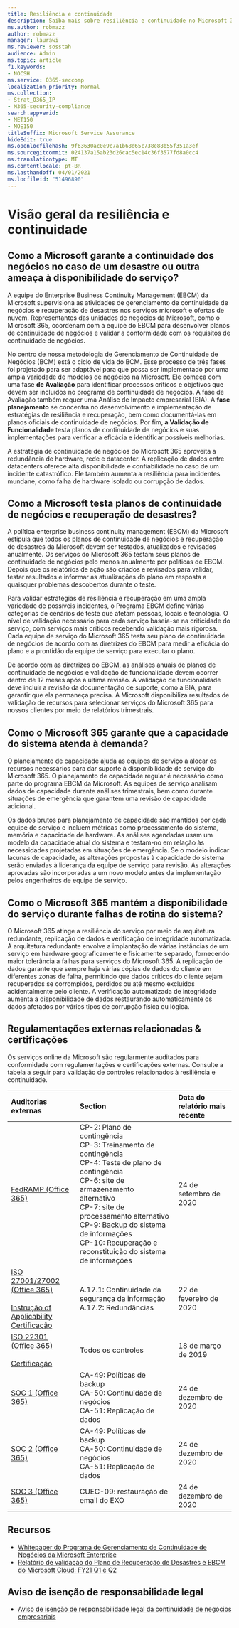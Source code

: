 ```yaml
---
title: Resiliência e continuidade
description: Saiba mais sobre resiliência e continuidade no Microsoft 365
ms.author: robmazz
author: robmazz
manager: laurawi
ms.reviewer: sosstah
audience: Admin
ms.topic: article
f1.keywords:
- NOCSH
ms.service: O365-seccomp
localization_priority: Normal
ms.collection:
- Strat_O365_IP
- M365-security-compliance
search.appverid:
- MET150
- MOE150
titleSuffix: Microsoft Service Assurance
hideEdit: true
ms.openlocfilehash: 9f63630ac0e9c7a1b68d65c738e88b55f351a3ef
ms.sourcegitcommit: 024137a15ab23d26cac5ec14c36f3577fd8a0cc4
ms.translationtype: MT
ms.contentlocale: pt-BR
ms.lasthandoff: 04/01/2021
ms.locfileid: "51496890"
---
```

# <a name="resiliency-and-continuity-overview"></a>Visão geral da resiliência e continuidade

## <a name="how-does-microsoft-ensure-business-continuity-in-the-case-of-a-disaster-or-other-threat-to-service-availability"></a>Como a Microsoft garante a continuidade dos negócios no caso de um desastre ou outra ameaça à disponibilidade do serviço?

A equipe do Enterprise Business Continuity Management (EBCM) da Microsoft supervisiona as atividades de gerenciamento de continuidade de negócios e recuperação de desastres nos serviços microsoft e ofertas de nuvem. Representantes das unidades de negócios da Microsoft, como o Microsoft 365, coordenam com a equipe do EBCM para desenvolver planos de continuidade de negócios e validar a conformidade com os requisitos de continuidade de negócios.

No centro de nossa metodologia de Gerenciamento de Continuidade de Negócios (BCM) está o ciclo de vida do BCM. Esse processo de três fases foi projetado para ser adaptável para que possa ser implementado por uma ampla variedade de modelos de negócios na Microsoft. Ele começa com uma fase **de Avaliação** para identificar processos críticos e objetivos que devem ser incluídos no programa de continuidade de negócios. A fase de Avaliação também requer uma Análise de Impacto empresarial (BIA). A **fase planejamento** se concentra no desenvolvimento e implementação de estratégias de resiliência e recuperação, bem como documentá-las em planos oficiais de continuidade de negócios. Por fim, **a Validação de Funcionalidade** testa planos de continuidade de negócios e suas implementações para verificar a eficácia e identificar possíveis melhorias.

A estratégia de continuidade de negócios do Microsoft 365 aproveita a redundância de hardware, rede e datacenter. A replicação de dados entre datacenters oferece alta disponibilidade e confiabilidade no caso de um incidente catastrófico. Ele também aumenta a resiliência para incidentes mundane, como falha de hardware isolado ou corrupção de dados.

## <a name="how-does-microsoft-test-business-continuity-and-disaster-recovery-plans"></a>Como a Microsoft testa planos de continuidade de negócios e recuperação de desastres?

A política enterprise business continuity management (EBCM) da Microsoft estipula que todos os planos de continuidade de negócios e recuperação de desastres da Microsoft devem ser testados, atualizados e revisados anualmente. Os serviços do Microsoft 365 testam seus planos de continuidade de negócios pelo menos anualmente por políticas de EBCM. Depois que os relatórios de ação são criados e revisados para validar, testar resultados e informar as atualizações do plano em resposta a quaisquer problemas descobertos durante o teste.

Para validar estratégias de resiliência e recuperação em uma ampla variedade de possíveis incidentes, o Programa EBCM define várias categorias de cenários de teste que afetam pessoas, locais e tecnologia. O nível de validação necessário para cada serviço baseia-se na criticidade do serviço, com serviços mais críticos recebendo validação mais rigorosa. Cada equipe de serviço do Microsoft 365 testa seu plano de continuidade de negócios de acordo com as diretrizes do EBCM para medir a eficácia do plano e a prontidão da equipe de serviço para executar o plano.

De acordo com as diretrizes do EBCM, as análises anuais de planos de continuidade de negócios e validação de funcionalidade devem ocorrer dentro de 12 meses após a última revisão. A validação de funcionalidade deve incluir a revisão da documentação de suporte, como a BIA, para garantir que ela permaneça precisa. A Microsoft disponibiliza resultados de validação de recursos para selecionar serviços do Microsoft 365 para nossos clientes por meio de relatórios trimestrais.

## <a name="how-does-microsoft-365-ensure-system-capacity-meets-demand"></a>Como o Microsoft 365 garante que a capacidade do sistema atenda à demanda?

O planejamento de capacidade ajuda as equipes de serviço a alocar os recursos necessários para dar suporte à disponibilidade de serviço do Microsoft 365. O planejamento de capacidade regular é necessário como parte do programa EBCM da Microsoft. As equipes de serviço analisam dados de capacidade durante análises trimestrais, bem como durante situações de emergência que garantem uma revisão de capacidade adicional.

Os dados brutos para planejamento de capacidade são mantidos por cada equipe de serviço e incluem métricas como processamento do sistema, memória e capacidade de hardware. As análises agendadas usam um modelo da capacidade atual do sistema e testam-no em relação às necessidades projetadas em situações de emergência. Se o modelo indicar lacunas de capacidade, as alterações propostas à capacidade do sistema serão enviadas à liderança da equipe de serviço para revisão. As alterações aprovadas são incorporadas a um novo modelo antes da implementação pelos engenheiros de equipe de serviço.

## <a name="how-does-microsoft-365-maintain-service-availability-during-routine-system-failures"></a>Como o Microsoft 365 mantém a disponibilidade do serviço durante falhas de rotina do sistema?

O Microsoft 365 atinge a resiliência do serviço por meio de arquitetura redundante, replicação de dados e verificação de integridade automatizada. A arquitetura redundante envolve a implantação de várias instâncias de um serviço em hardware geograficamente e fisicamente separado, fornecendo maior tolerância a falhas para serviços do Microsoft 365. A replicação de dados garante que sempre haja várias cópias de dados do cliente em diferentes zonas de falha, permitindo que dados críticos do cliente sejam recuperados se corrompidos, perdidos ou até mesmo excluídos acidentalmente pelo cliente. A verificação automatizada de integridade aumenta a disponibilidade de dados restaurando automaticamente os dados afetados por vários tipos de corrupção física ou lógica.

## <a name="related-external-regulations--certifications"></a>Regulamentações externas relacionadas & certificações

Os serviços online da Microsoft são regularmente auditados para conformidade com regulamentações e certificações externas. Consulte a tabela a seguir para validação de controles relacionados à resiliência e continuidade.

| **Auditorias externas** | **Section** | **Data do relatório mais recente** |
|:--------------------|:------------|:-----------------------|
| [FedRAMP (Office 365)](https://compliance.microsoft.com/compliancemanager) | CP-2: Plano de contingência <br> CP-3: Treinamento de contingência <br> CP-4: Teste de plano de contingência <br> CP-6: site de armazenamento alternativo <br> CP-7: site de processamento alternativo <br> CP-9: Backup do sistema de informações <br> CP-10: Recuperação e reconstituição do sistema de informações | 24 de setembro de 2020 |
| [ISO 27001/27002 (Office 365)](https://servicetrust.microsoft.com/ViewPage/MSComplianceGuideV3?command=Download&downloadType=Document&downloadId=d7864d4f-e053-4cc4-a964-fa526d07c3be&tab=7027ead0-3d6b-11e9-b9e1-290b1eb4cdeb&docTab=7027ead0-3d6b-11e9-b9e1-290b1eb4cdeb_ISO_Reports) <br><br> [Instrução of Applicability](https://servicetrust.microsoft.com/ViewPage/MSComplianceGuide?command=Download&downloadType=Document&downloadId=8ee1e46b-2ada-4e7b-bb7d-4c55a8cb6fcd&docTab=4ce99610-c9c0-11e7-8c2c-f908a777fa4d_ISO_Reports) <br> [Certificação](https://servicetrust.microsoft.com/ViewPage/MSComplianceGuideV3?command=Download&downloadType=Document&downloadId=1e84a14a-2468-45ac-9412-5e53250d57ec&tab=7027ead0-3d6b-11e9-b9e1-290b1eb4cdeb&docTab=7027ead0-3d6b-11e9-b9e1-290b1eb4cdeb_ISO_Reports) | A.17.1: Continuidade da segurança da informação <br> A.17.2: Redundâncias | 22 de fevereiro de 2020 |
| [ISO 22301 (Office 365)](https://servicetrust.microsoft.com/ViewPage/MSComplianceGuideV3?command=Download&downloadType=Document&downloadId=13951eb3-6339-4629-b80d-dd0d43812fe7&tab=7027ead0-3d6b-11e9-b9e1-290b1eb4cdeb&docTab=7027ead0-3d6b-11e9-b9e1-290b1eb4cdeb_ISO_Reports) <br><br> [Certificação](https://servicetrust.microsoft.com/ViewPage/MSComplianceGuideV3?command=Download&downloadType=Document&downloadId=2bb29cc0-53e7-4a53-a9de-871316e1b80c&tab=7027ead0-3d6b-11e9-b9e1-290b1eb4cdeb&docTab=7027ead0-3d6b-11e9-b9e1-290b1eb4cdeb_ISO_Reports) | Todos os controles | 18 de março de 2019 |
| [SOC 1 (Office 365)](https://servicetrust.microsoft.com/ViewPage/MSComplianceGuideV3?command=Download&downloadType=Document&downloadId=90df3f9c-3aaf-4dbf-99d0-ca9f2991721b&tab=7027ead0-3d6b-11e9-b9e1-290b1eb4cdeb&docTab=7027ead0-3d6b-11e9-b9e1-290b1eb4cdeb_SOC_%2F_SSAE_16_Reports) | CA-49: Políticas de backup <br> CA-50: Continuidade de negócios <br> CA-51: Replicação de dados | 24 de dezembro de 2020 |
| [SOC 2 (Office 365)](https://servicetrust.microsoft.com/ViewPage/MSComplianceGuideV3?command=Download&downloadType=Document&downloadId=a73c1738-7892-42b7-acd3-87b6371c53f6&tab=7027ead0-3d6b-11e9-b9e1-290b1eb4cdeb&docTab=7027ead0-3d6b-11e9-b9e1-290b1eb4cdeb_SOC_%2F_SSAE_16_Reports) | CA-49: Políticas de backup <br> CA-50: Continuidade de negócios <br> CA-51: Replicação de dados | 24 de dezembro de 2020 |
| [SOC 3 (Office 365)](https://servicetrust.microsoft.com/ViewPage/MSComplianceGuideV3?command=Download&downloadType=Document&downloadId=274054e5-4968-48d2-bf94-9a8eda5d7a93&tab=7027ead0-3d6b-11e9-b9e1-290b1eb4cdeb&docTab=7027ead0-3d6b-11e9-b9e1-290b1eb4cdeb_SOC_%2F_SSAE_16_Reports) | CUEC-09: restauração de email do EXO | 24 de dezembro de 2020 |

## <a name="resources"></a>Recursos

- [Whitepaper do Programa de Gerenciamento de Continuidade de Negócios da Microsoft Enterprise](https://servicetrust.microsoft.com/ViewPage/TrustDocumentsV3?command=Download&downloadType=Document&downloadId=64f922a6-d624-40dd-a8ae-6f996b5186f3&tab=7f51cb60-3d6c-11e9-b2af-7bb9f5d2d913&docTab=7f) 
- [Relatório de validação do Plano de Recuperação de Desastres e EBCM do Microsoft Cloud: FY21 Q1 e Q2](https://servicetrust.microsoft.com/ViewPage/TrustDocumentsV3?command=Download&downloadType=Document&downloadId=b4181ab3-b03d-4a62-b396-4bfd1c98ddb0&tab=7f51cb60-3d6c-11e9-b2af-7bb9f5d2d913&docTab=7f51cb60-3d6c-11e9-b2af-7bb9f5d2d913_FAQ_and_White_Papers)

## <a name="legal-disclaimer"></a>Aviso de isenção de responsabilidade legal

- [Aviso de isenção de responsabilidade legal da continuidade de negócios empresariais](assurance-ebcm-legal-disclaimer.md)